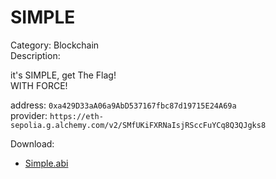# SIMPLE
Category: Blockchain  
Description:  

it's SIMPLE, get The Flag!  
WITH FORCE!

address: `0xa429D33aA06a9AbD537167fbc87d19715E24A69a`  
provider: `https://eth-sepolia.g.alchemy.com/v2/SMfUKiFXRNaIsjRSccFuYCq8Q3QJgks8`

Download:
- [Simple.abi](./forPlayer/Simple.abi)
